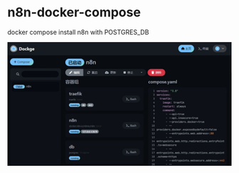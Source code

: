 # n8n-docker-compose
docker compose install n8n with POSTGRES_DB

![alt text](https://raw.githubusercontent.com/oicqq/n8n-docker-compose/f5a1486243a98cd577a86bef5afa950776b9832e/screenshot-1713114934719.png "Image Title")
